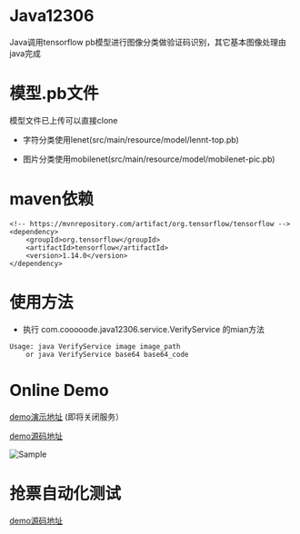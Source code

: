 # Java12306
Java调用tensorflow pb模型进行图像分类做验证码识别，其它基本图像处理由java完成

模型.pb文件
=
模型文件已上传可以直接clone

  - 字符分类使用lenet(src/main/resource/model/lennt-top.pb)   
  
  - 图片分类使用mobilenet(src/main/resource/model/mobilenet-pic.pb)

maven依赖
=
```
<!-- https://mvnrepository.com/artifact/org.tensorflow/tensorflow -->
<dependency>
    <groupId>org.tensorflow</groupId>
    <artifactId>tensorflow</artifactId>
    <version>1.14.0</version>
</dependency>
```
使用方法
=
  - 执行 com.cooooode.java12306.service.VerifyService 的mian方法
  
  ```
  Usage: java VerifyService image image_path
      or java VerifyService base64 base64_code
 ```
Online Demo
=
[demo演示地址](http://www.dill.fun/)  (即将关闭服务）

[demo源码地址](https://github.com/vua/Java12306/tree/web)
<p align="left">
	<img src="https://github.com/vua/Java12306/blob/master/image/dill.fun.png" alt="Sample" >
</p>

抢票自动化测试
=
[demo源码地址](https://github.com/vua/Java12306/tree/grab)
